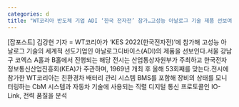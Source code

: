 ```yaml
---
categories: d
title: "WT코리아 반도체 기업 ADI ‘한국 전자전’ 참가…고성능 아날로그 기술 제품 선보여"
---
```

[잡포스트] 김강현 기자 = WT코리아가 ‘KES 2022(한국전자전)’에 참가해 고성능 아날로그 기술의 세계적 선도기업인 아날로그디바이스(ADI)의 제품을 선보인다.서울 강남구 코엑스 A홀과 B홀에서 진행되는 해당 전시는 산업통상자원부가 주최하고 한국전자정보통신산업진흥회(KEA)가 주관하며, 1969년 개최 후 올해 53회째를 맞는다.전시에 참가한 WT코리아는 친환경차 배터리 관리 시스템 BMS를 포함해 장비의 상태를 모니터링하는 CbM 시스템과 자동차 기술에 사용되는 직렬 디지털 통신 프로토콜인 IO-Link, 전력 품질을 분석